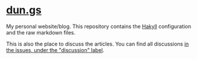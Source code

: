 # [dun.gs](https://dun.gs)

My personal website/blog. This repository contains the
[Hakyll](http://jaspervdj.be/hakyll/) configuration and the raw markdown files.

This is also the place to discuss the articles. You can find all discussions
[in the issues, under the "discussion"
label](https://github.com/kdungs/dun.gs/labels/discussion).
